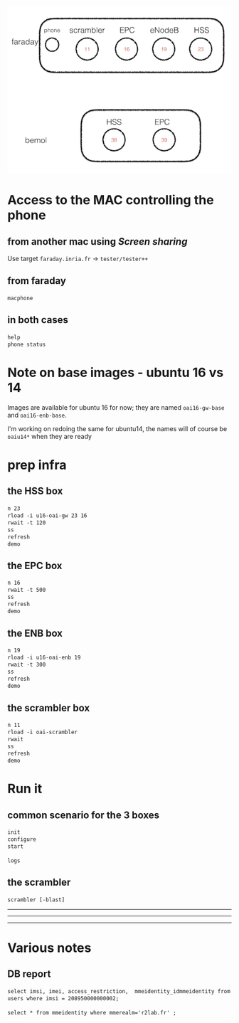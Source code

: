![](oai-nodes.001.png)


# Access to the MAC controlling the phone

## from another mac using *Screen sharing*

Use target `faraday.inria.fr` -> `tester/tester++`

## from faraday

```
macphone
```

## in both cases

```
help
phone status
```

# Note on base images - ubuntu 16 vs 14

Images are available for ubuntu 16 for now; they are named `oai16-gw-base` and `oai16-enb-base`.

I'm working on redoing the same for ubuntu14, the names will of course be `oaiu14*` when they are ready

# prep infra

## the HSS box

```
n 23
rload -i u16-oai-gw 23 16
rwait -t 120
ss
refresh
demo
```

## the EPC box

```
n 16
rwait -t 500
ss
refresh
demo
```
## the ENB box

```
n 19
rload -i u16-oai-enb 19 
rwait -t 300
ss
refresh
demo
```

## the scrambler box

```
n 11
rload -i oai-scrambler
rwait
ss
refresh
demo
```

# Run it

## common scenario for the 3 boxes

```
init
configure
start

logs
```

## the scrambler

```
scrambler [-blast]
```

*****
*****
*****


# Various notes


## DB report

```
select imsi, imei, access_restriction,  mmeidentity_idmmeidentity from users where imsi = 208950000000002;

select * from mmeidentity where mmerealm='r2lab.fr' ;
```
